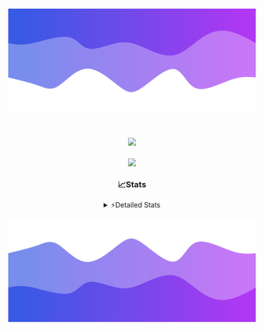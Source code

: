 ![Header](./header.png)
<div align="center">

<h1 align="center">
  <a href="https://git.io/typing-svg">
    <img src="https://readme-typing-svg.herokuapp.com/?lines=Hello,+There!+👋;This+is+chicho.;CEO+on+Hely+Development....;&center=true&size=25">
  </a>
</h1>
  
<p align="center">
  <img src="https://lanyard.cnrad.dev/api/852683595378196480" />
</p>

### 📈Stats
<details>
    <summary> ⚡Detailed Stats</summary>
    <br/>

<!--START_SECTION:waka-->
![Code Time](http://img.shields.io/badge/Code%20Time-242%20hrs%2054%20mins-blue)

![Profile Views](http://img.shields.io/badge/Profile%20Views-3-blue)

**🐱 My GitHub Data** 

> 📦 42.4 kB Used in GitHub's Storage 
 > 
> 🏆 22 Contributions in the Year 2023
 > 
> 🚫 Not Opted to Hire
 > 
> 📜 7 Public Repositories 
 > 
> 🔑 9 Private Repositories 
 > 
**I'm a Night 🦉** 

```text
🌞 Morning                15 commits          ██░░░░░░░░░░░░░░░░░░░░░░░   07.04 % 
🌆 Daytime                28 commits          ███░░░░░░░░░░░░░░░░░░░░░░   13.15 % 
🌃 Evening                105 commits         ████████████░░░░░░░░░░░░░   49.30 % 
🌙 Night                  65 commits          ████████░░░░░░░░░░░░░░░░░   30.52 % 
```
📅 **I'm Most Productive on Tuesday** 

```text
Monday                   13 commits          ██░░░░░░░░░░░░░░░░░░░░░░░   06.10 % 
Tuesday                  42 commits          █████░░░░░░░░░░░░░░░░░░░░   19.72 % 
Wednesday                42 commits          █████░░░░░░░░░░░░░░░░░░░░   19.72 % 
Thursday                 25 commits          ███░░░░░░░░░░░░░░░░░░░░░░   11.74 % 
Friday                   33 commits          ████░░░░░░░░░░░░░░░░░░░░░   15.49 % 
Saturday                 23 commits          ███░░░░░░░░░░░░░░░░░░░░░░   10.80 % 
Sunday                   35 commits          ████░░░░░░░░░░░░░░░░░░░░░   16.43 % 
```


📊 **This Week I Spent My Time On** 

```text
🕑︎ Time Zone: America/Argentina/Buenos_Aires

💬 Programming Languages: 
Python                   3 hrs 19 mins       █████████████░░░░░░░░░░░░   51.22 % 
C++                      1 hr 11 mins        █████░░░░░░░░░░░░░░░░░░░░   18.28 % 
HTML                     1 hr 2 mins         ████░░░░░░░░░░░░░░░░░░░░░   16.04 % 
SCSS                     36 mins             ██░░░░░░░░░░░░░░░░░░░░░░░   09.27 % 
C#                       12 mins             █░░░░░░░░░░░░░░░░░░░░░░░░   03.18 % 

🔥 Editors: 
VS Code                  4 hrs 59 mins       ███████████████████░░░░░░   76.66 % 
Visual Studio            1 hr 31 mins        ██████░░░░░░░░░░░░░░░░░░░   23.34 % 

🐱‍💻 Projects: 
Unknown Project          3 hrs 34 mins       ██████████████░░░░░░░░░░░   54.85 % 
pagina-1                 1 hr 15 mins        █████░░░░░░░░░░░░░░░░░░░░   19.28 % 
InfantryCheats           58 mins             ████░░░░░░░░░░░░░░░░░░░░░   14.94 % 
Hate                     19 mins             █░░░░░░░░░░░░░░░░░░░░░░░░   05.04 % 
FiveM                    10 mins             █░░░░░░░░░░░░░░░░░░░░░░░░   02.59 % 

💻 Operating System: 
Windows                  6 hrs 30 mins       █████████████████████████   100.00 % 
```

**I Mostly Code in JavaScript** 

```text
JavaScript               8 repos             █████████░░░░░░░░░░░░░░░░   36.36 % 
CSS                      3 repos             ███░░░░░░░░░░░░░░░░░░░░░░   13.64 % 
HTML                     2 repos             ██░░░░░░░░░░░░░░░░░░░░░░░   09.09 % 
C#                       2 repos             ██░░░░░░░░░░░░░░░░░░░░░░░   09.09 % 
Batchfile                1 repo              █░░░░░░░░░░░░░░░░░░░░░░░░   04.55 % 
```




 Last Updated on 01/08/2023 12:24:17 UTC
<!--END_SECTION:waka-->
</details>

![Footer](./footer.png)
